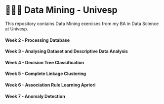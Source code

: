 # 👩🏻‍💻 Data Mining - Univesp

This repository contains Data Mining exercises from my BA in Data Science at Univesp.

#### Week 2 - Processing Database

#### Week 3 - Analysing Dataset and Descriptive Data Analysis

#### Week 4 - Decision Tree Classification

#### Week 5 - Complete Linkage Clustering

#### Week 6 - Association Rule Learning Apriori

#### Week 7 - Anomaly Detection
